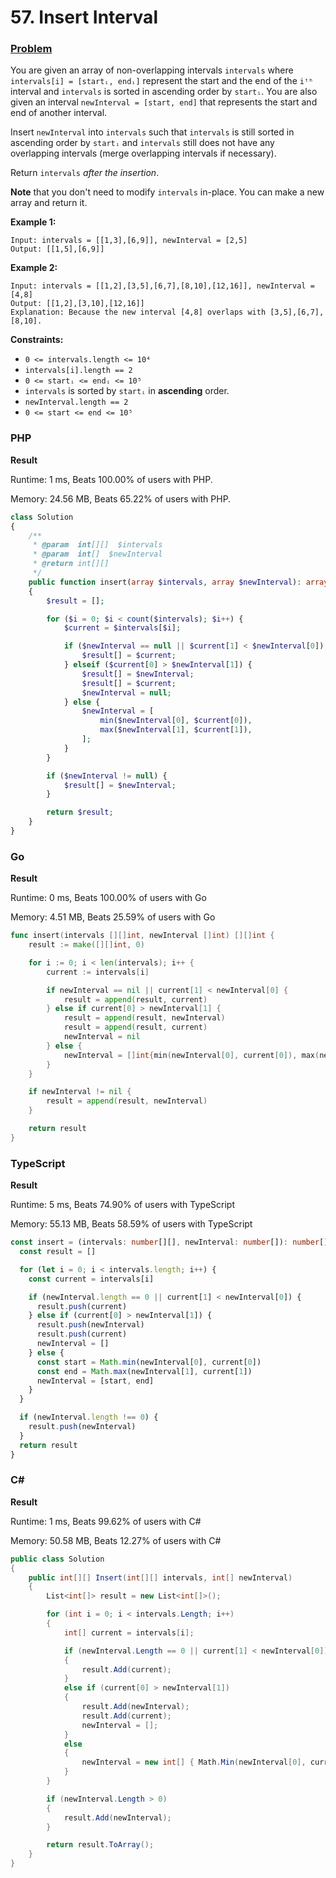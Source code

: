# 57. Insert Interval

### [Problem](https://leetcode.com/problems/insert-interval/description/)

You are given an array of non-overlapping intervals `intervals` where `intervals[i] = [startᵢ, endᵢ]` represent the
start and the end of the `iᵗʰ` interval and `intervals` is sorted in ascending order by `startᵢ`.
You are also given an interval `newInterval = [start, end]` that represents the start and end of another interval.

Insert `newInterval` into `intervals` such that `intervals` is still sorted in ascending order by `startᵢ`
and `intervals` still does not have any overlapping intervals (merge overlapping intervals if necessary).

Return `intervals` _after the insertion_.

**Note** that you don't need to modify `intervals` in-place. You can make a new array and return it.

**Example 1:**

```
Input: intervals = [[1,3],[6,9]], newInterval = [2,5]
Output: [[1,5],[6,9]]
```

**Example 2:**

```
Input: intervals = [[1,2],[3,5],[6,7],[8,10],[12,16]], newInterval = [4,8]
Output: [[1,2],[3,10],[12,16]]
Explanation: Because the new interval [4,8] overlaps with [3,5],[6,7],[8,10].
```

**Constraints:**

- `0 <= intervals.length <= 10⁴`
- `intervals[i].length == 2`
- `0 <= startᵢ <= endᵢ <= 10⁵`
- `intervals` is sorted by `startᵢ` in **ascending** order.
- `newInterval.length == 2`
- `0 <= start <= end <= 10⁵`

### PHP

**Result**

Runtime: 1 ms, Beats 100.00% of users with PHP.

Memory: 24.56 MB, Beats 65.22% of users with PHP.

```php
class Solution
{
    /**
     * @param  int[][]  $intervals
     * @param  int[]  $newInterval
     * @return int[][]
     */
    public function insert(array $intervals, array $newInterval): array
    {
        $result = [];

        for ($i = 0; $i < count($intervals); $i++) {
            $current = $intervals[$i];

            if ($newInterval == null || $current[1] < $newInterval[0]) {
                $result[] = $current;
            } elseif ($current[0] > $newInterval[1]) {
                $result[] = $newInterval;
                $result[] = $current;
                $newInterval = null;
            } else {
                $newInterval = [
                    min($newInterval[0], $current[0]),
                    max($newInterval[1], $current[1]),
                ];
            }
        }

        if ($newInterval != null) {
            $result[] = $newInterval;
        }

        return $result;
    }
}
```

### Go

**Result**

Runtime: 0 ms, Beats 100.00% of users with Go

Memory: 4.51 MB, Beats 25.59% of users with Go

```go
func insert(intervals [][]int, newInterval []int) [][]int {
	result := make([][]int, 0)

	for i := 0; i < len(intervals); i++ {
		current := intervals[i]

		if newInterval == nil || current[1] < newInterval[0] {
			result = append(result, current)
		} else if current[0] > newInterval[1] {
			result = append(result, newInterval)
			result = append(result, current)
			newInterval = nil
		} else {
			newInterval = []int{min(newInterval[0], current[0]), max(newInterval[1], current[1])}
		}
	}

	if newInterval != nil {
		result = append(result, newInterval)
	}

	return result
}
```

### TypeScript

**Result**

Runtime: 5 ms, Beats 74.90% of users with TypeScript

Memory: 55.13 MB, Beats 58.59% of users with TypeScript

```typescript
const insert = (intervals: number[][], newInterval: number[]): number[][] => {
  const result = []

  for (let i = 0; i < intervals.length; i++) {
    const current = intervals[i]

    if (newInterval.length == 0 || current[1] < newInterval[0]) {
      result.push(current)
    } else if (current[0] > newInterval[1]) {
      result.push(newInterval)
      result.push(current)
      newInterval = []
    } else {
      const start = Math.min(newInterval[0], current[0])
      const end = Math.max(newInterval[1], current[1])
      newInterval = [start, end]
    }
  }

  if (newInterval.length !== 0) {
    result.push(newInterval)
  }
  return result
}
```

### C#

**Result**

Runtime: 1 ms, Beats 99.62% of users with C#

Memory: 50.58 MB, Beats 12.27% of users with C#

```csharp
public class Solution
{
    public int[][] Insert(int[][] intervals, int[] newInterval)
    {
        List<int[]> result = new List<int[]>();

        for (int i = 0; i < intervals.Length; i++)
        {
            int[] current = intervals[i];

            if (newInterval.Length == 0 || current[1] < newInterval[0])
            {
                result.Add(current);
            }
            else if (current[0] > newInterval[1])
            {
                result.Add(newInterval);
                result.Add(current);
                newInterval = [];
            }
            else
            {
                newInterval = new int[] { Math.Min(newInterval[0], current[0]), Math.Max(newInterval[1], current[1]) };
            }
        }

        if (newInterval.Length > 0)
        {
            result.Add(newInterval);
        }

        return result.ToArray();
    }
}
```
